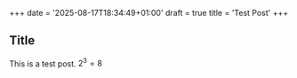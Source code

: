 +++
date = '2025-08-17T18:34:49+01:00'
draft = true
title = 'Test Post'
+++

## Title

This is a test post. $2^3 = 8$
